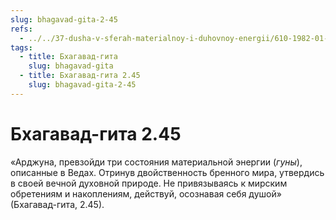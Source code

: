 ```yaml
---
slug: bhagavad-gita-2-45
refs:
  - ../../37-dusha-v-sferah-materialnoy-i-duhovnoy-energii/610-1982-01-18-a2-obolochki-dushi.md
tags:
  - title: Бхагавад-гита
    slug: bhagavad-gita
  - title: Бхагавад-гита 2.45
    slug: bhagavad-gita-2-45
---
```


# Бхагавад-гита 2.45

«Арджуна, превзойди три состояния материальной энергии (*гуны*), описанные в Ведах. Отринув двойственность бренного мира, утвердись в своей вечной духовной природе. Не привязываясь к мирским обретениям и накоплениям, действуй, осознавая себя душой» (Бхагавад-гита, 2.45).
